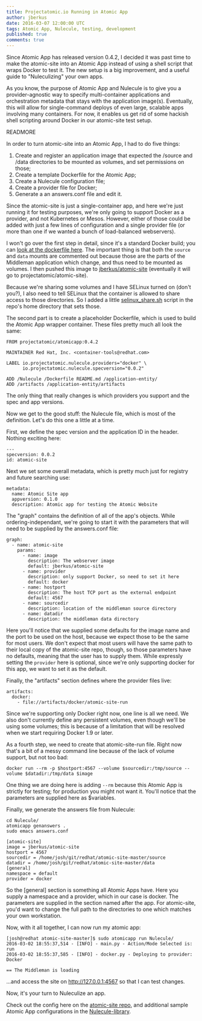 ```yaml
---
title: Projectatomic.io Running in Atomic App
author: jberkus
date: 2016-03-07 12:00:00 UTC
tags: Atomic App, Nulecule, testing, development
published: true
comments: true
---
```

Since Atomic App has released version 0.4.2, I decided it was past time
to make the atomic-site into an Atomic App instead of using a shell script that
wraps Docker to test it. The new setup is a big improvement, and a useful
guide to "Nuleculizing" your own apps.

As you know, the purpose of Atomic App and Nulecule is to give you a provider-agnostic
way to specify multi-container applications and orchestration metadata that stays
with the application image(s). Eventually, this will allow for single-command
deploys of even large, scalable apps involving many containers. For now, it
enables us get rid of some hackish shell scripting around Docker in our atomic-site
test setup.

READMORE

In order to turn atomic-site into an Atomic App, I had to do five things:

1. Create and register an application image that expected the /source and /data
   directories to be mounted as volumes, and set permissions on those;
2. Create a template Dockerfile for the Atomic App;
3. Create a Nulecule configuration file;
4. Create a provider file for Docker;
5. Generate a an answers.conf file and edit it.

Since the atomic-site is just a single-container app, and here we're just running
it for testing purposes, we're only going to support Docker as a provider, and
not Kubernetes or Mesos. However, either of those could be added with just a few
lines of configuration and a single provider file (or more than one if we wanted
a bunch of load-balanced webservers).

I won't go over the first step in detail, since it's a standard Docker build; you
can [look at the dockerfile here](https://github.com/projectatomic/atomic-site/blob/master/Dockerfile). The
important thing is that both the `source` and `data` mounts are commented out
because those are the parts of the Middleman application which change, and thus
need to be mounted as volumes. I then pushed this image to [jberkus/atomic-site](https://hub.docker.com/r/jberkus/atomic-site/) (eventually it will go to projectatomic/atomic-site).

Because we're sharing some volumes and I have SELinux turned on (don't you?), I also
need to tell SELinux that the container is allowed to share access to those directories.
So I added a little [selinux_share.sh](https://github.com/projectatomic/atomic-site/blob/master/selinux_share.sh)
 script in the repo's home directory that sets those.

The second part is to create a placeholder Dockerfile, which is used to build the Atomic App wrapper container. These files pretty much all look the same:

```
FROM projectatomic/atomicapp:0.4.2

MAINTAINER Red Hat, Inc. <container-tools@redhat.com>

LABEL io.projectatomic.nulecule.providers="docker" \
      io.projectatomic.nulecule.specversion="0.0.2"

ADD /Nulecule /Dockerfile README.md /application-entity/
ADD /artifacts /application-entity/artifacts
```

The only thing that really changes is which providers you support and the spec
and app versions.

Now we get to the good stuff: the Nulecule file, which is most of the definition.
Let's do this one a little at a time.

First, we define the spec version and the application ID in the header. Nothing
exciting here:

```
---
specversion: 0.0.2
id: atomic-site
```

Next we set some overall metadata, which is pretty much just for registry
and future searching use:

```
metadata:
  name: Atomic Site app
  appversion: 0.1.0
  description: Atomic app for testing the Atomic Website
```

The "graph" contains the definition of all of the app's objects. While ordering-independant, we're going to start it with the parameters that will need to be supplied by the answers.conf file:

```
graph:
  - name: atomic-site
    params:
      - name: image
        description: The webserver image
        default: jberkus/atomic-site
      - name: provider
        description: only support Docker, so need to set it here
        default: docker
      - name: hostport
        description: The host TCP port as the external endpoint
        default: 4567
      - name: sourcedir
        description: location of the middleman source directory
      - name: datadir
        description: the middleman data directory
```

Here you'll notice that we supplied some defaults for the image name and the
port to be used on the host, because we expect those to be the same for most
users. We don't expect that most users will have the same path to their local
copy of the atomic-site repo, though, so those parameters have no defaults, meaning
that the user has to supply them. While expressly setting the `provider` here is
optional, since we're only supporting docker for this app, we want to set it
as the default.

Finally, the "artifacts" section defines where the provider files live:

```
artifacts:
  docker:
    - file://artifacts/docker/atomic-site-run
```

Since we're supporting only Docker right now, one line is all we need. We also
don't currently define any persistent volumes, even though we'll be using some
volumes; this is because of a limitation that will be resolved when we start requiring
Docker 1.9 or later.

As a fourth step, we need to create that atomic-site-run file. Right now that's
a bit of a messy command line because of the lack of volume support, but not
too bad:

```
docker run --rm -p $hostport:4567 --volume $sourcedir:/tmp/source --volume $datadir:/tmp/data $image
```

One thing we are doing here is adding `--rm` because this Atomic App is strictly for testing; for production you might not want it. You'll notice that the parameters are supplied here as $variables.

Finally, we generate the answers file from Nulecule:

```
cd Nulecule/
atomicapp genanswers .
sudo emacs answers.conf

[atomic-site]
image = jberkus/atomic-site
hostport = 4567
sourcedir = /home/josh/git/redhat/atomic-site-master/source
datadir = /home/josh/git/redhat/atomic-site-master/data
[general]
namespace = default
provider = docker
```
So the [general] section is something all Atomic Apps have. Here you supply a
namespace and a provider, which in our case is docker. The parameters are supplied
in the section named after the app. For atomic-site, you'd want to change
the full path to the directories to one which matches your own workstation.

Now, with it all together, I can now run my atomic app:

```
[josh@redhat atomic-site-master]$ sudo atomicapp run Nulecule/
2016-03-02 18:55:37,514 - [INFO] - main.py - Action/Mode Selected is: run
2016-03-02 18:55:37,585 - [INFO] - docker.py - Deploying to provider: Docker

== The Middleman is loading
```

...and access the site on http://127.0.0.1:4567 so that I can test changes.

Now, it's your turn to Nuleculize an app.

Check out the config here on the [atomic-site repo](https://github.com/projectatomic/atomic-site), and additional sample Atomic App
configurations in the
[Nulecule-library](https://github.com/projectatomic/nulecule-library).
